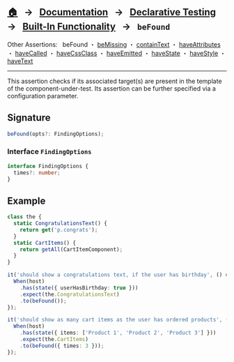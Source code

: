 ## [🏠][home] &nbsp; → &nbsp; **[Documentation][docs]** &nbsp; → &nbsp; [Declarative Testing][declarative] &nbsp; → &nbsp; [Built-In Functionality][index] &nbsp; → &nbsp; `beFound`

[home]: ../README.md
[docs]: ../../DOCUMENTATION.md
[declarative]: ../index.md
[index]: ../built-in.md
[befound]: ./be-found.md
[bemissing]: ./be-missing.md
[containtext]: ./contain-text.md
[haveattributes]: ./have-attributes.md
[havecalled]: ./have-called.md
[havecssclass]: ./have-css-class.md
[haveemitted]: ./have-emitted.md
[havestate]: ./have-state.md
[havestyle]: ./have-style.md
[havetext]: ./have-text.md

Other Assertions: &nbsp; beFound ・ [beMissing] ・ [containText] ・ [haveAttributes] ・ [haveCalled] ・ [haveCssClass] ・ [haveEmitted] ・ [haveState] ・ [haveStyle] ・ [haveText]

---

This assertion checks if its associated target(s) are present in the template of the component-under-test. Its assertion can be further specified via a configuration parameter.

## Signature

```ts
beFound(opts?: FindingOptions);
```

### Interface `FindingOptions`

```ts
interface FindingOptions {
  times?: number;
}
```

## Example

```ts
class the {
  static CongratulationsText() {
    return get('p.congrats');
  }
  static CartItems() {
    return getAll(CartItemComponent);
  }
}

it('should show a congratulations text, if the user has birthday', () => {
  When(host)
    .has(state({ userHasBirthday: true }))
    .expect(the.CongratulationsText)
    .to(beFound());
});

it('should show as many cart items as the user has ordered products', () => {
  When(host)
    .has(state({ items: ['Product 1', 'Product 2', 'Product 3'] }))
    .expect(the.CartItems)
    .to(beFound({ times: 3 }));
});
```
